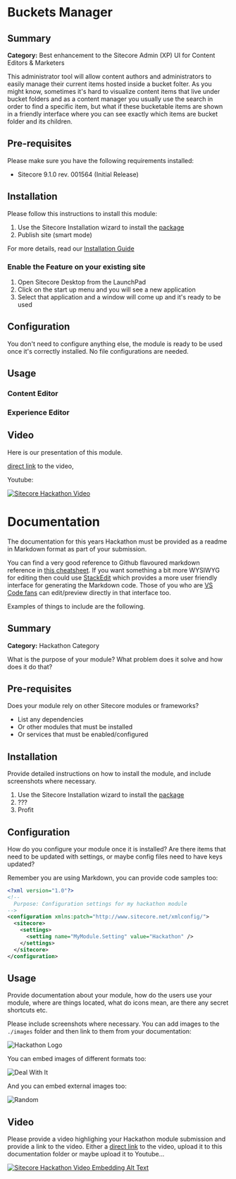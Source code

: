 
# Buckets Manager

## Summary

**Category:** Best enhancement to the Sitecore Admin (XP) UI for Content Editors & Marketers

This administrator tool will allow content authors and administrators to easily manage their current items hosted inside a bucket folter. 
As you might know, sometimes it's hard to visualize content items that live under bucket folders and as a content manager you usually use the search in order to find a specific item, but what if these bucketable items are shown in a friendly interface where you can see exactly which items are bucket folder and its children.

## Pre-requisites

Please make sure you have the following requirements installed:

- Sitecore 9.1.0 rev. 001564 (Initial Release)

## Installation

Please follow this instructions to install this module:

1. Use the Sitecore Installation wizard to install the [package](resources/BucketsManager-1.0.zip)
2. Publish site (smart mode)

For more details, read our [Installation Guide](Installation_Guide.md)

### Enable the Feature on your existing site

1. Open Sitecore Desktop from the LaunchPad
2. Click on the start up menu and you will see a new application
3. Select that application and a window will come up and it's ready to be used


## Configuration

You don't need to configure anything else, the module is ready to be used once it's correctly installed.
No file configurations are needed. 


## Usage

### Content Editor



### Experience Editor


## Video

Here is our presentation of this module. 

[direct link](resources/SCHackathon_2019.mp4) to the video, 

Youtube:

[![Sitecore Hackathon Video](https://img.youtube.com/vi/sffI8ac8hPU/0.jpg)](https://youtu.be/sffI8ac8hPU)










# Documentation

The documentation for this years Hackathon must be provided as a readme in Markdown format as part of your submission. 

You can find a very good reference to Github flavoured markdown reference in [this cheatsheet](https://github.com/adam-p/markdown-here/wiki/Markdown-Cheatsheet). If you want something a bit more WYSIWYG for editing then could use [StackEdit](https://stackedit.io/app) which provides a more user friendly interface for generating the Markdown code. Those of you who are [VS Code fans](https://code.visualstudio.com/docs/languages/markdown#_markdown-preview) can edit/preview directly in that interface too.

Examples of things to include are the following.

## Summary

**Category:** Hackathon Category

What is the purpose of your module? What problem does it solve and how does it do that?

## Pre-requisites

Does your module rely on other Sitecore modules or frameworks?

- List any dependencies
- Or other modules that must be installed
- Or services that must be enabled/configured

## Installation

Provide detailed instructions on how to install the module, and include screenshots where necessary.

1. Use the Sitecore Installation wizard to install the [package](#link-to-package)
2. ???
3. Profit

## Configuration

How do you configure your module once it is installed? Are there items that need to be updated with settings, or maybe config files need to have keys updated?

Remember you are using Markdown, you can provide code samples too:

```xml
<?xml version="1.0"?>
<!--
  Purpose: Configuration settings for my hackathon module
-->
<configuration xmlns:patch="http://www.sitecore.net/xmlconfig/">
  <sitecore>
    <settings>
      <setting name="MyModule.Setting" value="Hackathon" />
    </settings>
  </sitecore>
</configuration>
```

## Usage

Provide documentation  about your module, how do the users use your module, where are things located, what do icons mean, are there any secret shortcuts etc.

Please include screenshots where necessary. You can add images to the `./images` folder and then link to them from your documentation:

![Hackathon Logo](images/hackathon.png?raw=true "Hackathon Logo")

You can embed images of different formats too:

![Deal With It](images/deal-with-it.gif?raw=true "Deal With It")

And you can embed external images too:

![Random](https://placeimg.com/480/240/any "Random")

## Video

Please provide a video highlighing your Hackathon module submission and provide a link to the video. Either a [direct link](https://www.youtube.com/watch?v=EpNhxW4pNKk) to the video, upload it to this documentation folder or maybe upload it to Youtube...

[![Sitecore Hackathon Video Embedding Alt Text](https://img.youtube.com/vi/EpNhxW4pNKk/0.jpg)](https://www.youtube.com/watch?v=EpNhxW4pNKk)
